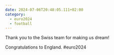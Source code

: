 ```yaml
---
date: 2024-07-06T20:48:05.111+02:00
category:
  - euro2024
  - football
---
```


Thank you to the Swiss team for making us dream!

Congratulations to England.
#euro2024
